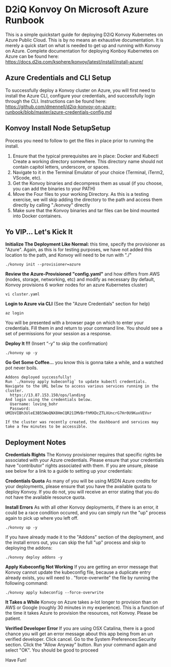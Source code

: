 # D2iQ Konvoy On Microsoft Azure Runbook
This is a simple quickstart guide for deploying D2iQ Konvoy Kubernetes on Azure Public Cloud.  This is by no means an exhaustive documentation.  It is merely a quick start on what is needed to get up and running with Konvoy on Azure.  Complete documentation for deploying Konboy Kubernetes on Azure can be found here:
https://docs.d2iq.com/ksphere/konvoy/latest/install/install-azure/



## Azure Credentials and CLI Setup
To successfully deploy a Konvoy cluster on Azure, you will first need to install the Azure CLI, configure your credentials, and successfully login through the CLI.  Instructions can be found here:
https://github.com/dmennell/d2iq-konvoy-on-azure-runbook/blob/master/azure-credentials-config.md

## Konvoy Install Node SetupSetup
Process you need to follow to get the files in place prior to running the install.

1. Ensure that the typical prerequisites are in place: Docker and Kubectl 
Create a working directory somewhere.  This directory name should not contain capitol letters, underscore, or spaces.
2. Navigate to it in the Terminal Emulator of your choice (Terminal, iTerm2, VScode, etc).
3. Get the Konvoy binaries and decompress them as usual (if you choose, you can add the binaries to your PATH)
4. Move the Four files to your working Directory.  As this is a testing exercise, we will skip adding the directory to the path and access them directly by calling "./konvoy" directly
5.  Make sure that the Konvoy binaries and tar files can be bind mounted into Docker containers.

## Yo VIP... Let's Kick It

**Initialize The Deployment Like Normal:**  this time, specify the provisioner as "Azure".  Again, as this is for testing purposes, we have not added this location to the path, and Konvoy will need to be run with "./"
```
./konvoy init --provisioner=azure
```

**Review the Azure-Provisioned "config.yaml"** and how differs from AWS (nodes, storage, networking, etc) and modify as necessary (by default, Konvoy provisions 6 worker nodes for an azure Kubernetes cluster)
```
vi cluster.yaml
```

**Login to Azure via CLI** (See the "Azure Credentials" section for help)
```
az login
```
You will be presented with a browser page on which to enter your credentials.  Fill them in and return to your command line.  You should see a set of permissions for your session as a response.

**Deploy It !!!** (Insert “-y” to skip the confirmation)
```
./konvoy up -y
```

**Go Get Some Coffee...** you know this is gonna take a while, and a watched pot never boils.  
```
Addons deployed successfully!
Run `./konvoy apply kubeconfig` to update kubectl credentials.
Navigate to the URL below to access various services running in the cluster.
  https://13.87.153.150/ops/landing
And login using the credentials below.
  Username: loving_bohr
  Password: UMIbVIBh3UleE3B55WoQNX8HmCQR21IMVBrfhMXDcZTLXUncrG7Hr0U9KuxVEVvr

If the cluster was recently created, the dashboard and services may take a few minutes to be accessible.
```

## Deployment Notes

**Credentials Rights**
The Konvoy provisioner requires that specific rights be associated with your Azure credentials.  Please ensure that your credentials have "contributor" rights associated with them.  If you are unsure, please see below for a link to a guide to setting up your credentials:

**Credentials Quota**
As many of you will be using MSDN Azure credits for your deployments, please ensure that you have the available quota to deploy Konvoy.  If you do not, you will receive an error stating that you do not have the available resource quota.

**Install Errors**
As with all other Konvoy deployments, if there is an error, it could be a race condition occured, and you can simply run the "up" process again to pick up where you left off.
```
./konvoy up -y
```
If you have already made it to the "Addons" section of the deployment, and the install errors out, you can skip the full "up" process and skip to deploying the addons:
```
./konvoy deploy addons -y
```

**Apply Kubeconfig Not Working**
If you are getting an error message that Konvoy cannot update the kubeconfig file, because a duplicate entry already exists, you will need to . "force-overwrite" the file by running the following command:
```
./konvoy apply kubeconfig --force-overwrite
```

**It Takes a While**
Konvoy on Azure takes a-lot longer to provision than on AWS or Google (roughly 30 minutes in my experience).  This is a function of the time it takes Azure to provision the resources, not Konvoy.  Please be patient.

**Verified Developer Error**
If you are using OSX Catalina, there is a good chance you will get an error message about this app being from an un verified developer.  Click cancel.  Go to the System Preferences:Security section.  Click the "Allow Anyway" button.  Run your command again and select "OK".  You should be good to proceed

Have Fun!



